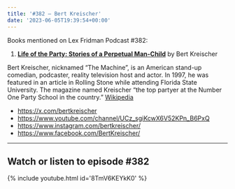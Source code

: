 ```yaml
---
title: '#382 – Bert Kreischer'
date: '2023-06-05T19:39:54+00:00'
---
```


Books mentioned on Lex Fridman Podcast #382:

1. <b><a href="https://amzn.to/3ISFb64" target="_blank" rel="sponsored noopener noreferrer">Life of the Party: Stories of a Perpetual Man-Child</a></b> by Bert Kreischer

Bert Kreischer, nicknamed “The Machine”, is an American stand-up comedian, podcaster, reality television host and actor. In 1997, he was featured in an article in Rolling Stone while attending Florida State University. The magazine named Kreischer “the top partyer at the Number One Party School in the country.” <a href="https://en.wikipedia.org/wiki/Bert_Kreischer" target="_blank">Wikipedia</a>

- <a href="https://x.com/bertkreischer" target="_blank">https://x.com/bertkreischer</a>
- <a href="https://www.youtube.com/channel/UCz_sgiKcwX6V52KPn_B6PxQ" target="_blank">https://www.youtube.com/channel/UCz_sgiKcwX6V52KPn_B6PxQ</a>
- <a href="https://www.instagram.com/bertkreischer/" target="_blank">https://www.instagram.com/bertkreischer/</a>
- <a href="https://www.facebook.com/BertKreischer/" target="_blank">https://www.facebook.com/BertKreischer/</a>

- - - - - -

## Watch or listen to episode #382

{% include youtube.html id='8TmV6KEYkK0' %}
